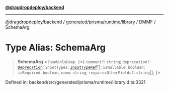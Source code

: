 [**@dragdropdeploy/backend**](../../../../../../../README.md)

***

[@dragdropdeploy/backend](../../../../../../../README.md) / [generated/prisma/runtime/library](../../../README.md) / [DMMF](../README.md) / SchemaArg

# Type Alias: SchemaArg

> **SchemaArg** = `ReadonlyDeep_2`\<\{ `comment?`: `string`; `deprecation?`: [`Deprecation`](Deprecation.md); `inputTypes`: [`InputTypeRef`](InputTypeRef.md)[]; `isNullable`: `boolean`; `isRequired`: `boolean`; `name`: `string`; `requiresOtherFields?`: `string`[]; \}\>

Defined in: backend/src/generated/prisma/runtime/library.d.ts:3321

